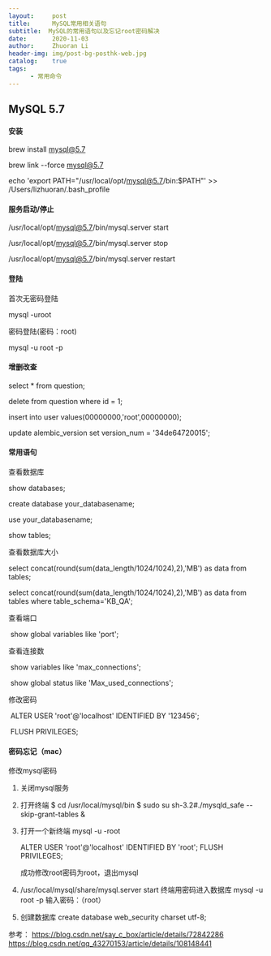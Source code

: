 ```yaml
---
layout:     post
title:      MySQL常用相关语句
subtitle:  MySQL的常用语句以及忘记root密码解决
date:       2020-11-03
author:     Zhuoran Li
header-img: img/post-bg-posthk-web.jpg
catalog:    true
tags:
      - 常用命令
---
```


## MySQL 5.7

#### 安装

brew install mysql@5.7

brew link --force mysql@5.7

echo 'export PATH="/usr/local/opt/mysql@5.7/bin:$PATH"' >> /Users/lizhuoran/.bash_profile

#### 服务启动/停止

/usr/local/opt/mysql@5.7/bin/mysql.server start

/usr/local/opt/mysql@5.7/bin/mysql.server stop

/usr/local/opt/mysql@5.7/bin/mysql.server restart

#### 登陆

首次无密码登陆

mysql -uroot

密码登陆(密码：root)

mysql -u root -p

#### 增删改查

select * from question;

delete from question where id = 1;

insert into user values(00000000,'root',00000000);

update alembic_version set version_num = '34de64720015';

#### 常用语句

查看数据库

show databases;

create database your_databasename;

use your_databasename;

show tables;

查看数据库大小 

select concat(round(sum(data_length/1024/1024),2),'MB') as data from tables;

select concat(round(sum(data_length/1024/1024),2),'MB') as data from tables where table_schema='KB_QA';

查看端口 

​	show global variables like 'port';

查看连接数 

​	show variables like 'max_connections';

​	show global status like 'Max_used_connections';

修改密码

​	ALTER USER 'root'@'localhost' IDENTIFIED BY '123456';

​	FLUSH PRIVILEGES;

#### 密码忘记（mac）

修改mysql密码

1. 关闭mysql服务

2. 打开终端
   $ cd /usr/local/mysql/bin
   $ sudo su 
   sh-3.2#./mysqld_safe --skip-grant-tables &

3. 打开一个新终端
   mysql -u -root

   ALTER USER 'root'@'localhost' IDENTIFIED BY 'root';
   FLUSH PRIVILEGES;

   成功修改root密码为root，退出mysql

4. /usr/local/mysql/share/mysql.server start
   终端用密码进入数据库
   mysql -u root -p
   输入密码：（root）

5. 创建数据库
   create database web_security charset utf-8;

参考：
   https://blog.csdn.net/say_c_box/article/details/72842286
   https://blog.csdn.net/qq_43270153/article/details/108148441